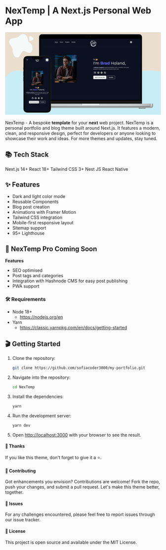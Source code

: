 # NexTemp | A Next.js Personal Web App

![NexTemp - A Next.js Personal Web App](https://github.com/sofiacoder3000/my-portfolio/blob/main/public/NexTemp-cover.png)

NexTemp - A bespoke **template** for your **next** web project. NexTemp is a personal portfolio and blog theme built around Next.js. It features a modern, clean, and responsive design, perfect for developers or anyone looking to showcase their work and ideas. For more themes and updates, stay tuned.

## 📚 Tech Stack

Next.js 14+
React 18+
Tailwind CSS 3+
Nest JS
React Native

## ✨ Features

- Dark and light color mode
- Reusable Components
- Blog post creation
- Animations with Framer Motion
- Tailwind CSS integration
- Mobile-first responsive layout
- Sitemap support
- 95+ Lighthouse

## 🚀 NexTemp Pro Coming Soon

**Features**

- SEO optimised
- Post tags and categories
- Integration with Hashnode CMS for easy post publishing
- PWA support

### 🛠️ Requirements

- Node 18+
  - https://nodejs.org/en
- Yarn
  - https://classic.yarnpkg.com/en/docs/getting-started

## 🎬 Getting Started

1. Clone the repository:

   ```bash
   git clone https://github.com/sofiacoder3000/my-portfolio.git
   ```

2. Navigate into the repository:

   ```bash
   cd NexTemp
   ```

3. Install the dependencies:

   ```bash
   yarn
   ```

4. Run the development server:
   ```bash
   yarn dev
   ```
5. Open [http://localhost:3000](http://localhost:3000) with your browser to see the result.

#### 🙏 Thanks

If you like this theme, don't forget to give it a ⭐.

#### 🤝 Contributing

Got enhancements you envision? Contributions are welcome! Fork the repo, push your changes, and submit a pull request. Let's make this theme better, together.

#### 👾 Issues

For any challenges encountered, please feel free to report issues through our issue tracker.

#### 📝 License

This project is open source and available under the MIT License.
